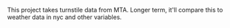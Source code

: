 This project takes turnstile data from MTA. Longer term, it'll compare this to weather data in nyc and other variables. 
